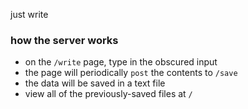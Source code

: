 just write


### how the server works
* on the `/write` page, type in the obscured input
* the page will periodically `post` the contents to `/save`
* the data will be saved in a text file
* view all of the previously-saved files at `/`
